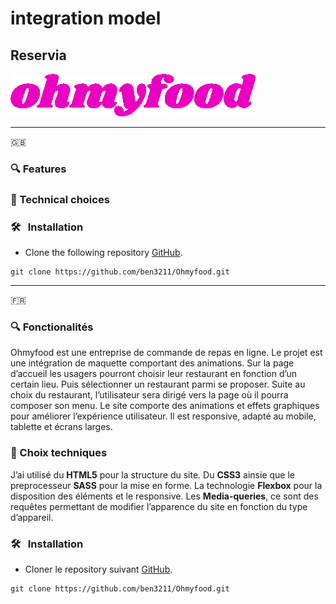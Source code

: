 # integration model 

## Reservia
![](img/ohmyfood_github.png)

***
:gb:
### 🔍 Features


### 🚀 Technical choices


### 🛠️ &nbsp; Installation
* Clone the following repository [GitHub](https://github.com/ben3211/Ohmyfood.git).
```terminal
git clone https://github.com/ben3211/Ohmyfood.git
```

***
:fr:  
### 🔍 Fonctionalités

Ohmyfood est une entreprise de commande de repas en ligne. Le projet est une intégration de maquette comportant des animations.
Sur la page d’accueil les usagers pourront choisir leur restaurant en fonction d’un certain lieu. Puis sélectionner un restaurant parmi se proposer. 
Suite au choix du restaurant, l’utilisateur sera dirigé vers la page où il pourra composer son menu. 
Le site comporte des animations et effets graphiques pour améliorer l’expérience utilisateur.
Il est responsive, adapté au mobile, tablette et écrans larges. 

### 🚀 Choix techniques

J’ai utilisé du **HTML5** pour la structure du site.
Du **CSS3** ainsie que le preprocesseur **SASS** pour la mise en forme.
La technologie **Flexbox** pour la disposition des éléments et le responsive.
Les **Media-queries**, ce sont des requêtes permettant de modifier l’apparence du site en fonction du type d’appareil.

### 🛠️ &nbsp; Installation
* Cloner le repository suivant [GitHub](https://github.com/ben3211/Ohmyfood.git).
```terminal
git clone https://github.com/ben3211/Ohmyfood.git
```